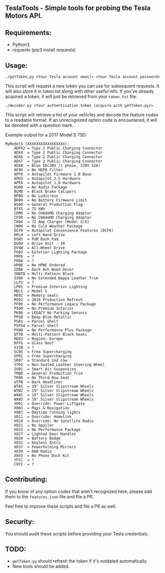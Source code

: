 
## TeslaTools - Simple tools for probing the Tesla Motors API.

## Requirements:

- Python3
- requests (pip3 install requests)

## Usage:

`./getToken.py <Your Tesla account email> <Your Tesla account password>`

This script will request a new token you can use for subsequent requests.  It will also store it in token.txt along with other useful info.
If you've already acquired a token, it will just be retrieved from your `token.txt` file.

`./decoder.py <Your authentication token (acquire with getToken.py)>`

This script will retrieve a list of your vehicles and decode the feature codes to a readable format.
If an unrecognized option code is encountered, it will be denoted with a question mark.

Example output for a 2017 Model S 75D:

~~~
MyModelS (XXXXXXXXXXXXXXXXX):
    ADPX2 = Type 2 Public Charging Connector
    ADX4  = Type 2 Public Charging Connector
    ADX6  = Type 2 Public Charging Connector
    ADX7  = Type 2 Public Charging Connector
    ADX8  = Blue IEC309 (1 phase, 230V 32A)
    AF00  = No HEPA Filter
    APF0  = Autopilot Firmware 2.0 Base
    APH3  = Autopilot 2.5 Hardware
    APPA  = Autopilot 1.0 Hardware
    AU00  = No Audio Package
    BCMB  = Black Brake Calipers
    BP00  = No Ludicrous
    BR00  = No Battery Firmware Limit
    BS00  = General Production Flag
    BTX5  = 75 kWh
    CDM0  = No CHAdeMO Charging Adaptor
    CF00  = No CHAdeMO Charging Adaptor
    CH04  = 72 Amp Charger (Model S/X)
    CW00  = No Cold Weather Package
    DCF0  = Autopilot Convenience Features (DCF0)
    DRLH  = Left Hand Drive
    DSH5  = PUR Dash Pad
    DU00  = Drive Unit - IR
    DV4W  = All-Wheel Drive
    FG02  = Exterior Lighting Package
    FMP6  = ?
    FR04  = ?
    HP00  = No HPWC Ordered
    IDBA  = Dark Ash Wood Decor
    INBTB = Multi-Pattern Black
    IX00  = No Extended Nappa Leather Trim
    LLP2  = ?
    LP01  = Premium Interior Lighting
    MDLS  = Model S
    ME02  = Memory Seats
    MI01  = 2016 Production Refresh
    PF00  = No Performance Legacy Package
    PI00  = No Premium Interior
    PK00  = LEGACY No Parking Sensors
    PPSB  = Deep Blue Metallic
    PS01  = Parcel Shelf
    PSPX4 = Parcel Shelf
    PX00  = No Performance Plus Package
    QTTB  = Multi-Pattern Black Seats
    REEU  = Region: Europe
    RFFG  = Glass Roof
    S31B  = ?
    SC05  = Free Supercharging
    SP01  = Free Supercharging
    SR07  = Standard 2nd row
    ST01  = Non-heated Leather Steering Wheel
    SU01  = Smart Air Suspension
    TM00  = General Production Trim
    TR00  = No Third Row Seat
    UTPB  = Dark Headliner
    WTAS  = 19" Silver Slipstream Wheels
    WTW2  = 19" Silver Slipstream Wheels
    WXW1  = 19" Silver Slipstream Wheels
    WXW3  = 19" Silver Slipstream Wheels
    X001  = Override: Power Liftgate
    X003  = Maps & Navigation
    X007  = Daytime running lights
    X011  = Override: Homelink
    X014  = Override: No Satellite Radio
    X021  = No Spoiler
    X025  = No Performance Package
    X027  = Lighted Door Handles
    X028  = Battery Badge
    X031  = Keyless Entry
    X037  = Powerfolding Mirrors
    X039  = DAB Radio
    X043  = No Phone Dock Kit
    YFCC  = ?
    COFI  = ?
~~~

## Contributing:

If you know of any option codes that aren't recognized here, please add them to the `features.json` file and file a PR.

Feel free to improve these scripts and file a PR as well.

## Security:

You should audit these scripts before providing your Tesla credentials.

## TODO:

- `getToken.py` should refresh the token if it's outdated automatically.
- New tools should be added.


